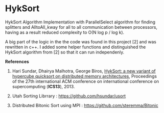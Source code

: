# HykSort

HykSort Algorithm Implementation with ParallelSelect algorithm for finding splitters and AlltoAll_kway for all to all communication between processors, having as a result reduced complexity to O(N log p / log k).

A big part of the logic in the the code was found in this project [2] and was rewritten in c++.
I added some helper functions and distinguished the HykSort algorithm from [2] so that it can run independenly.

**References**

1. Hari Sundar, Dhairya Malhotra, George Biros, [HykSort: a new variant of hypercube quicksort on distributed memory architectures](http://dx.doi.org/10.1145/2464996.2465442), Proceedings of the 27th international ACM conference on international conference on supercomputing (**ICS13**), 2013. 

2. Utah Sorting Librrary : https://github.com/hsundar/usort

3. Distributed Bitonic Sort using MPI : https://github.com/steremma/Bitonic

